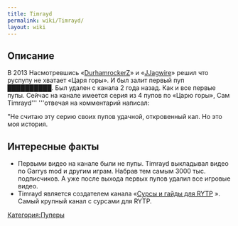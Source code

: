 ```yaml
---
title: Timrayd
permalink: wiki/Timrayd/
layout: wiki
---
```


## Описание

В 2013 Насмотревшись
«[DurhamrockerZ](https://www.youtube.com/user/DurhamrockerZ)» и
«[JJagwire](https://www.youtube.com/user/JJagwire)» решил что руспупу не
хватает «Царя горы». И был залит первый пуп ██████████. Был удален с
канала 2 года назад. Как и все первые пупы. Сейчас на канале имеется
серия из 4 пупов по «Царю горы», Сам Timrayd''' '''отвечая на
комментарий написал:

"Не считаю эту серию своих пупов удачной, откровенный кал. Но это моя
история.

## Интересные факты

-   Первыми видео на канале были не пупы. Timrayd выкладывал видео по
    Garrys mod и другим играм. Набрав тем самым 3000 тыс. подписчиков. А
    уже после выхода первых пупов удалил все игровые видео.
-   Timrayd является создателем канала «[Сурcы и гайды для
    RYTP](http://Сурcы%20и%20гайды%20для%20RYTP) ». Самый крупный канал
    с сурсами для RYTP.

[Категория:Пуперы](Категория:Пуперы "wikilink")
